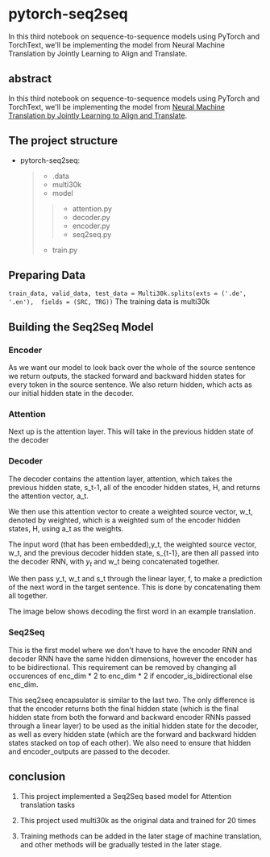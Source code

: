 # pytorch-seq2seq
In this third notebook on sequence-to-sequence models using PyTorch and TorchText, we'll be implementing the model from Neural Machine Translation by Jointly Learning to Align and Translate.

## abstract
In this third notebook on sequence-to-sequence models using PyTorch and TorchText, we'll be implementing the model from [Neural Machine Translation by Jointly Learning to Align and Translate](https://arxiv.org/abs/1409.0473).

## The project structure
* pytorch-seq2seq:
    >- .data 
    >- multi30k   
    >- model
    >>- attention.py    
    >>- decoder.py    
    >>- encoder.py    
    >>- seq2seq.py    
    >- train.py
    
## Preparing Data
`train_data, valid_data, test_data = Multi30k.splits(exts = ('.de', '.en'), 
                                                    fields = (SRC, TRG))`
The training data is multi30k                                                    

                                                    
## Building the Seq2Seq Model

### Encoder
As we want our model to look back over the whole of the source sentence we return outputs, the stacked forward and backward hidden states for every token in the source sentence. We also return hidden, which acts as our initial hidden state in the decoder.

### Attention
Next up is the attention layer. This will take in the previous hidden state of the decoder

### Decoder
The decoder contains the attention layer, attention, which takes the previous hidden state, s_t-1, all of the encoder hidden states, H, and returns the attention vector, a_t.

We then use this attention vector to create a weighted source vector, w_t, denoted by weighted, which is a weighted sum of the encoder hidden states, H, using a_t as the weights.

The input word (that has been embedded),y_t, the weighted source vector, w_t, and the previous decoder hidden state, s_{t-1}, are then all passed into the decoder RNN, with $y_t$ and w_t being concatenated together.


We then pass y_t, w_t and s_t through the linear layer, f, to make a prediction of the next word in the target sentence. This is done by concatenating them all together.

The image below shows decoding the first word in an example translation.

### Seq2Seq
This is the first model where we don't have to have the encoder RNN and decoder RNN have the same hidden dimensions, however the encoder has to be bidirectional. This requirement can be removed by changing all occurences of enc_dim * 2 to enc_dim * 2 if encoder_is_bidirectional else enc_dim.

This seq2seq encapsulator is similar to the last two. The only difference is that the encoder returns both the final hidden state (which is the final hidden state from both the forward and backward encoder RNNs passed through a linear layer) to be used as the initial hidden state for the decoder, as well as every hidden state (which are the forward and backward hidden states stacked on top of each other). We also need to ensure that hidden and encoder_outputs are passed to the decoder.

## conclusion
1. This project implemented a Seq2Seq based model for Attention translation tasks

2. This project used multi30k as the original data and trained for 20 times

3. Training methods can be added in the later stage of machine translation, and other methods will be gradually tested in the later stage.
